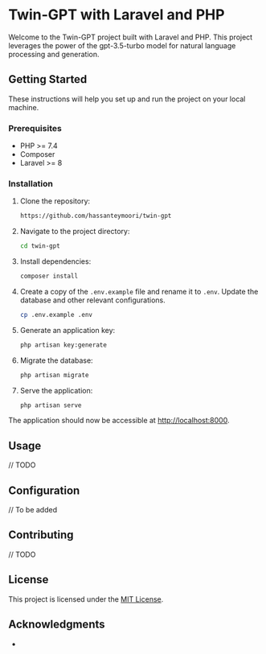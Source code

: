 # Twin-GPT with Laravel and PHP

Welcome to the Twin-GPT project built with Laravel and PHP. This project leverages the power of the gpt-3.5-turbo model for natural language processing and generation.

## Getting Started

These instructions will help you set up and run the project on your local machine.

### Prerequisites

- PHP >= 7.4
- Composer
- Laravel >= 8

### Installation

1. Clone the repository:

    ```bash
    https://github.com/hassanteymoori/twin-gpt
    ```

2. Navigate to the project directory:

    ```bash
    cd twin-gpt
    ```

3. Install dependencies:

    ```bash
    composer install
    ```

4. Create a copy of the `.env.example` file and rename it to `.env`. Update the database and other relevant configurations.

    ```bash
    cp .env.example .env
    ```

5. Generate an application key:

    ```bash
    php artisan key:generate
    ```

6. Migrate the database:

    ```bash
    php artisan migrate
    ```

7. Serve the application:

    ```bash
    php artisan serve
    ```

The application should now be accessible at [http://localhost:8000](http://localhost:8000).

## Usage

// TODO

## Configuration

// To be added

## Contributing

// TODO

## License

This project is licensed under the [MIT License](LICENSE.md).

## Acknowledgments

- 
